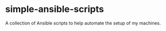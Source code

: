 # simple-ansible-scripts
A collection of Ansible scripts to help automate the setup of my machines.
